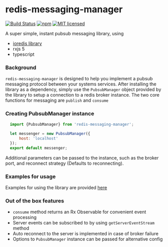 # redis-messaging-manager

[![Build Status](https://travis-ci.org/tomyitav/redis-messaging-manager.svg?branch=master)](https://travis-ci.org/tomyitav/redis-messaging-manager)
[![npm](https://img.shields.io/npm/v/redis-messaging-manager.svg)](https://www.npmjs.com/package/redis-messaging-manager)
[![MIT licensed](https://img.shields.io/badge/license-MIT-blue.svg)](./LICENSE)

A super simple, instant pubsub messaging library, using
 
+ [ioredis library](https://github.com/luin/ioredis)
+ rxjs 5
+ typescript

### Background

`redis-messaging-manager` is designed to help you implement a pubsub
messaging protocol between your systems services. After installing the
library as a dependency, simply use the `PubsubManager` object provided
by the library to setup a connection to a redis broker instance.
The two core functions for messaging are `publish` and `consume`

### Creating PubsubManager instance

```js
  import {PubsubManager} from 'redis-messaging-manager';
  
  let messenger = new PubsubManager({
      host: 'localhost'
  });
  export default messenger;
```

Additional parameters can be passed to the instance, such as the broker
port, and reconnect strategy (Defaults to reconnecting).

### Examples for usage

Examples for using the library are provided [here](https://github.com/tomyitav/redis-messaging-manager-examples)

### Out of the box features

+ `consume` method returns an Rx Observable for convenient event processing
+ Server events can be subscribed to by using ```getServerEventStream``` method
+ Auto reconnect to the server is implemented in case of broker failure
+ Options to `PubsubManager` instance can be passed for alternative config
